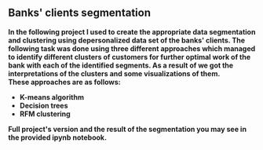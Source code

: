 <h2> Banks' clients segmentation </h2>

<b> In the following project I used to create the appropriate data segmentation and clustering using depersonalized data set of the banks' clients. The following task was done using three different approaches which managed to identify different clusters of customers for further optimal work of the bank with each of the identified segments. As a result of we got the interpretations of the clusters and some visualizations of them.<br/>These approaches are as follows:
-   K-means algorithm <br/>
-   Decision trees<br/>
-   RFM clustering
</b>
<p align="center">
<!-- Clusters : <br/>
<img src="https://i.imgur.com/npLIJhc.png" height="60%" width="60%" alt="Disk Sanitization Steps"/>
<br /> -->

<b>Full project's version and the result of the segmentation you may see in the provided ipynb notebook.</b>
